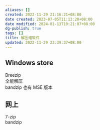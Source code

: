 ```yaml
---
aliases: []
created: 2022-11-29 21:16:21+08:00
date created: 2023-07-05T11:13:20+08:00
date modified: 2024-01-13T19:21:07+08:00
dg-publish: true
tags: []
title: 解压缩软件
updated: 2022-11-29 23:39:37+08:00
---
```


## Windows store
Breezip  
全能解压  
bandzip 也有 MSE 版本
## 网上
7-zip  
bandzip